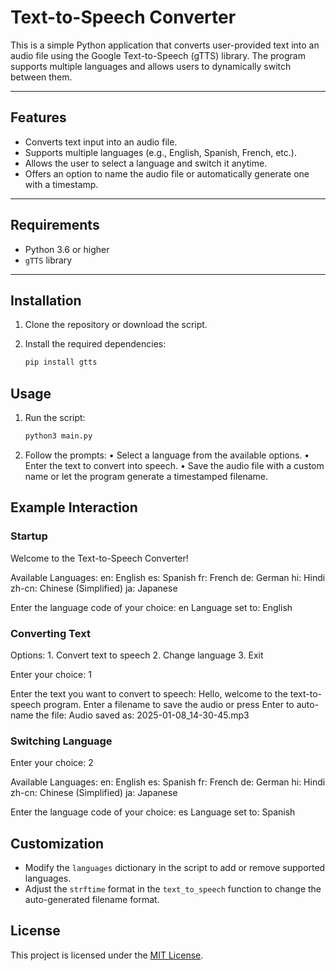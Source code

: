 # Text-to-Speech Converter

This is a simple Python application that converts user-provided text into an audio file using the Google Text-to-Speech (gTTS) library. The program supports multiple languages and allows users to dynamically switch between them.

---

## Features

- Converts text input into an audio file.
- Supports multiple languages (e.g., English, Spanish, French, etc.).
- Allows the user to select a language and switch it anytime.
- Offers an option to name the audio file or automatically generate one with a timestamp.

---

## Requirements

- Python 3.6 or higher
- `gTTS` library

---

## Installation

1. Clone the repository or download the script.
2. Install the required dependencies:

   ```bash
   pip install gtts

## Usage

1. Run the script:

   ```bash
   python3 main.py

2.	Follow the prompts:
	•	Select a language from the available options.
	•	Enter the text to convert into speech.
	•	Save the audio file with a custom name or let the program generate a timestamped filename.

## Example Interaction

### **Startup**
Welcome to the Text-to-Speech Converter!

Available Languages:
en: English
es: Spanish
fr: French
de: German
hi: Hindi
zh-cn: Chinese (Simplified)
ja: Japanese

Enter the language code of your choice: en
Language set to: English

### **Converting Text**
Options:
	1.	Convert text to speech
	2.	Change language
	3.	Exit

Enter your choice: 1

Enter the text you want to convert to speech: Hello, welcome to the text-to-speech program.
Enter a filename to save the audio or press Enter to auto-name the file:
Audio saved as: 2025-01-08_14-30-45.mp3

### **Switching Language**
Enter your choice: 2

Available Languages:
en: English
es: Spanish
fr: French
de: German
hi: Hindi
zh-cn: Chinese (Simplified)
ja: Japanese

Enter the language code of your choice: es
Language set to: Spanish

## Customization

- Modify the `languages` dictionary in the script to add or remove supported languages.
- Adjust the `strftime` format in the `text_to_speech` function to change the auto-generated filename format.

## License

This project is licensed under the [MIT License](LICENSE).